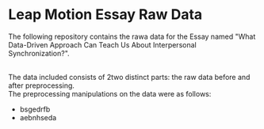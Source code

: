 # Leap Motion Essay Raw Data

The following repository contains the rawa data for the Essay named "What Data-Driven Approach Can Teach Us About Interpersonal Synchronization?".<br><br>


The data included consists of 2two distinct parts: the raw data before and after preprocessing.<br>
The preprocessing manipulations on the data were as follows:<br>
* bsgedrfb
* aebnhseda

